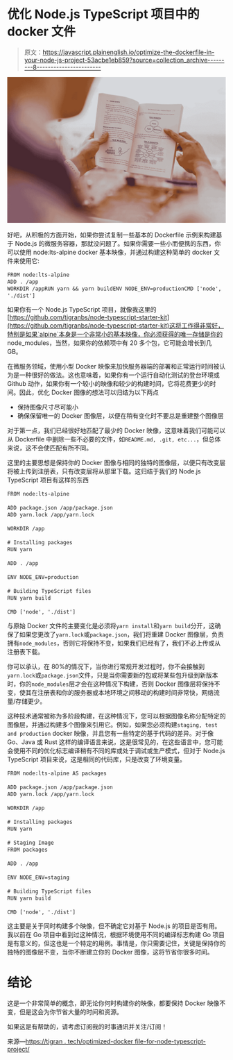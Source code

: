 # 优化 Node.js TypeScript 项目中的 docker 文件

> 原文：<https://javascript.plainenglish.io/optimize-the-dockerfile-in-your-node-js-project-53acbe1eb859?source=collection_archive---------8----------------------->

![](img/1f793acbf9a7a0231139ce8f46415d77.png)

好吧，从积极的方面开始，如果你尝试复制一些基本的 Dockerfile 示例来构建基于 Node.js 的微服务容器，那就没问题了。如果你需要一些小而便携的东西，你可以使用 node:lts-alpine docker 基本映像，并通过构建这种简单的 docker 文件来使用它:

```
FROM node:lts-alpine
ADD . /app
WORKDIR /appRUN yarn && yarn buildENV NODE_ENV=productionCMD ['node', './dist']
```

如果你有一个 Node.js TypeScript 项目，就像我这里的[https://github.com/tigranbs/node-typescript-starter-kit](https://github.com/tigranbs/node-typescript-starter-kit)这将工作得非常好，特别是如果`alpine`本身是一个非常小的基本映像，你必须获得的唯一存储是你的 node_modules，当然，如果你的依赖项中有 20 多个包，它可能会增长到几 GB。

在微服务领域，使用小型 Docker 映像来加快服务器端的部署和正常运行时间被认为是一种很好的做法。这也意味着，如果你有一个运行自动化测试的登台环境或 Github 动作，如果你有一个较小的映像和较少的构建时间，它将花费更少的时间。因此，优化 Docker 图像的想法可以归结为以下两点

*   保持图像尺寸尽可能小
*   确保保留唯一的 Docker 图像层，以便在稍有变化时不要总是重建整个图像层

对于第一点，我们已经很好地匹配了最少的 Docker 映像，这意味着我们可能可以从 Dockerfile 中删除一些不必要的文件，如`README.md, .git, etc...`，但总体来说，这不会使匹配有所不同。

这里的主要思想是保持你的 Docker 图像与相同的独特的图像层，以便只有改变层将被上传到注册表，只有改变层将从那里下载。这归结于我们的 Node.js TypeScript 项目有这样的东西

```
FROM node:lts-alpine

ADD package.json /app/package.json
ADD yarn.lock /app/yarn.lock

WORKDIR /app

# Installing packages
RUN yarn

ADD . /app

ENV NODE_ENV=production

# Building TypeScript files
RUN yarn build

CMD ['node', './dist']
```

与原始 Docker 文件的主要变化是必须将`yarn install`和`yarn build`分开，这确保了如果您更改了`yarn.lock`或`package.json`，我们将重建 Docker 图像层，负责拥有`node_modules`，否则它将保持不变，如果我们已经有了，我们不必上传或从注册表下载。

你可以承认，在 80%的情况下，当你进行常规开发过程时，你不会接触到`yarn.lock`或`package.json`文件，只是当你需要新的包或将某些包升级到新版本时，你的`node_modules`层才会在这种情况下构建，否则 Docker 图像层将保持不变，使其在注册表和你的服务器或本地环境之间移动的构建时间非常快，网络流量/存储更少。

这种技术通常被称为多阶段构建，在这种情况下，您可以根据图像名称分配特定的图像层，并通过构建多个图像来引用它。例如，如果您必须构建`staging, test and production` docker 映像，并且您有一些特定的基于代码的差异。对于像 Go、Java 或 Rust 这样的编译语言来说，这是很常见的，在这些语言中，您可能会使用不同的优化标志编译稍有不同的库或处于调试或生产模式，但对于 Node.js TypeScript 项目来说，这是相同的代码库，只是改变了环境变量。

```
FROM node:lts-alpine AS packages

ADD package.json /app/package.json
ADD yarn.lock /app/yarn.lock

WORKDIR /app

# Installing packages
RUN yarn

# Staging Image
FROM packages 

ADD . /app

ENV NODE_ENV=staging

# Building TypeScript files
RUN yarn build

CMD ['node', './dist']
```

这主要是关于同时构建多个映像，但不确定它对基于 Node.js 的项目是否有用。我以前在 Go 项目中看到过这种情况，根据环境使用不同的编译标志构建 Go 项目是有意义的，但这也是一个特定的用例。事情是，你只需要记住，关键是保持你的独特的图像层不变，当你不断建立你的 Docker 图像，这将节省你很多时间。

# 结论

这是一个非常简单的概念，即无论你何时构建你的映像，都要保持 Docker 映像不变，但是这会为你节省大量的时间和资源。

如果这是有帮助的，请考虑订阅我的时事通讯并关注/订阅！

来源—[https://tigran . tech/optimized-docker file-for-node-typescript-project/](https://tigran.tech/optimized-dockerfile-for-node-typescript-project/)